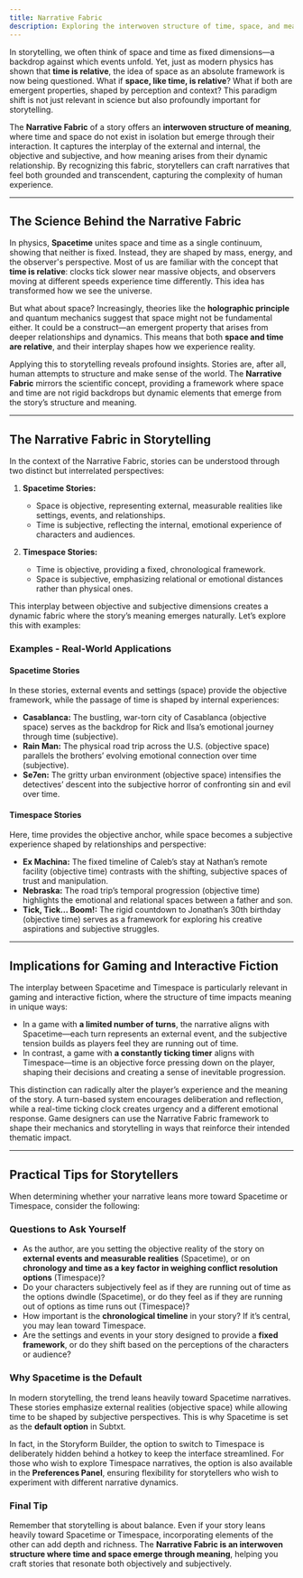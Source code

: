 ```yaml
---
title: Narrative Fabric
description: Exploring the interwoven structure of time, space, and meaning in storytelling
--- 
```


In storytelling, we often think of space and time as fixed dimensions—a backdrop against which events unfold. Yet, just as modern physics has shown that **time is relative**, the idea of space as an absolute framework is now being questioned. What if **space, like time, is relative**? What if both are emergent properties, shaped by perception and context? This paradigm shift is not just relevant in science but also profoundly important for storytelling.  

The **Narrative Fabric** of a story offers an **interwoven structure of meaning**, where time and space do not exist in isolation but emerge through their interaction. It captures the interplay of the external and internal, the objective and subjective, and how meaning arises from their dynamic relationship. By recognizing this fabric, storytellers can craft narratives that feel both grounded and transcendent, capturing the complexity of human experience.   

---

## The Science Behind the Narrative Fabric  

In physics, **Spacetime** unites space and time as a single continuum, showing that neither is fixed. Instead, they are shaped by mass, energy, and the observer's perspective. Most of us are familiar with the concept that **time is relative**: clocks tick slower near massive objects, and observers moving at different speeds experience time differently. This idea has transformed how we see the universe.  

But what about space? Increasingly, theories like the **holographic principle** and quantum mechanics suggest that space might not be fundamental either. It could be a construct—an emergent property that arises from deeper relationships and dynamics. This means that both **space and time are relative**, and their interplay shapes how we experience reality.  

Applying this to storytelling reveals profound insights. Stories are, after all, human attempts to structure and make sense of the world. The **Narrative Fabric** mirrors the scientific concept, providing a framework where space and time are not rigid backdrops but dynamic elements that emerge from the story’s structure and meaning.  

---

## The Narrative Fabric in Storytelling  

In the context of the Narrative Fabric, stories can be understood through two distinct but interrelated perspectives:  

1. **Spacetime Stories:**  
   - Space is objective, representing external, measurable realities like settings, events, and relationships.  
   - Time is subjective, reflecting the internal, emotional experience of characters and audiences.  

2. **Timespace Stories:**  
   - Time is objective, providing a fixed, chronological framework.  
   - Space is subjective, emphasizing relational or emotional distances rather than physical ones.  

This interplay between objective and subjective dimensions creates a dynamic fabric where the story’s meaning emerges naturally. Let’s explore this with examples:  

### Examples - Real-World Applications  

#### Spacetime Stories  
In these stories, external events and settings (space) provide the objective framework, while the passage of time is shaped by internal experiences:  
- **Casablanca:** The bustling, war-torn city of Casablanca (objective space) serves as the backdrop for Rick and Ilsa’s emotional journey through time (subjective).  
- **Rain Man:** The physical road trip across the U.S. (objective space) parallels the brothers’ evolving emotional connection over time (subjective).  
- **Se7en:** The gritty urban environment (objective space) intensifies the detectives’ descent into the subjective horror of confronting sin and evil over time.  

#### Timespace Stories  
Here, time provides the objective anchor, while space becomes a subjective experience shaped by relationships and perspective:  
- **Ex Machina:** The fixed timeline of Caleb’s stay at Nathan’s remote facility (objective time) contrasts with the shifting, subjective spaces of trust and manipulation.  
- **Nebraska:** The road trip’s temporal progression (objective time) highlights the emotional and relational spaces between a father and son.  
- **Tick, Tick… Boom!:** The rigid countdown to Jonathan’s 30th birthday (objective time) serves as a framework for exploring his creative aspirations and subjective struggles.  

---

## Implications for Gaming and Interactive Fiction  

The interplay between Spacetime and Timespace is particularly relevant in gaming and interactive fiction, where the structure of time impacts meaning in unique ways:  
- In a game with **a limited number of turns**, the narrative aligns with Spacetime—each turn represents an external event, and the subjective tension builds as players feel they are running out of time.  
- In contrast, a game with **a constantly ticking timer** aligns with Timespace—time is an objective force pressing down on the player, shaping their decisions and creating a sense of inevitable progression.  

This distinction can radically alter the player’s experience and the meaning of the story. A turn-based system encourages deliberation and reflection, while a real-time ticking clock creates urgency and a different emotional response. Game designers can use the Narrative Fabric framework to shape their mechanics and storytelling in ways that reinforce their intended thematic impact.  

---

## Practical Tips for Storytellers  

When determining whether your narrative leans more toward Spacetime or Timespace, consider the following:  

### Questions to Ask Yourself  
- As the author, are you setting the objective reality of the story on **external events and measurable realities** (Spacetime), or on **chronology and time as a key factor in weighing conflict resolution options** (Timespace)?  
- Do your characters subjectively feel as if they are running out of time as the options dwindle (Spacetime), or do they feel as if they are running out of options as time runs out (Timespace)?  
- How important is the **chronological timeline** in your story? If it’s central, you may lean toward Timespace.  
- Are the settings and events in your story designed to provide a **fixed framework**, or do they shift based on the perceptions of the characters or audience?  

### Why Spacetime is the Default  
In modern storytelling, the trend leans heavily toward Spacetime narratives. These stories emphasize external realities (objective space) while allowing time to be shaped by subjective perspectives. This is why Spacetime is set as the **default option** in Subtxt.  

In fact, in the Storyform Builder, the option to switch to Timespace is deliberately hidden behind a hotkey to keep the interface streamlined. For those who wish to explore Timespace narratives, the option is also available in the **Preferences Panel**, ensuring flexibility for storytellers who wish to experiment with different narrative dynamics.  

### Final Tip  
Remember that storytelling is about balance. Even if your story leans heavily toward Spacetime or Timespace, incorporating elements of the other can add depth and richness. The **Narrative Fabric is an interwoven structure where time and space emerge through meaning**, helping you craft stories that resonate both objectively and subjectively. 